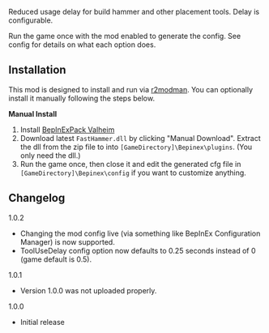 ﻿Reduced usage delay for build hammer and other placement tools. Delay is configurable.

Run the game once with the mod enabled to generate the config. See config for details on what each option does.

## Installation
This mod is designed to install and run via [r2modman](https://thunderstore.io/package/ebkr/r2modman/). You can optionally install it manually following the steps below.

**Manual Install**
1. Install [BepInExPack Valheim](https://valheim.thunderstore.io/package/denikson/BepInExPack_Valheim/)
2. Download latest ``FastHammer.dll`` by clicking "Manual Download". Extract the dll from the zip file to into ``[GameDirectory]\Bepinex\plugins``. (You only need the dll.)
3. Run the game once, then close it and edit the generated cfg file in ``[GameDirectory]\Bepinex\config`` if you want to customize anything.

## Changelog
1.0.2

* Changing the mod config live (via something like BepInEx Configuration Manager) is now supported.
* ToolUseDelay config option now defaults to 0.25 seconds instead of 0 (game default is 0.5).

1.0.1

* Version 1.0.0 was not uploaded properly.

1.0.0

* Initial release
